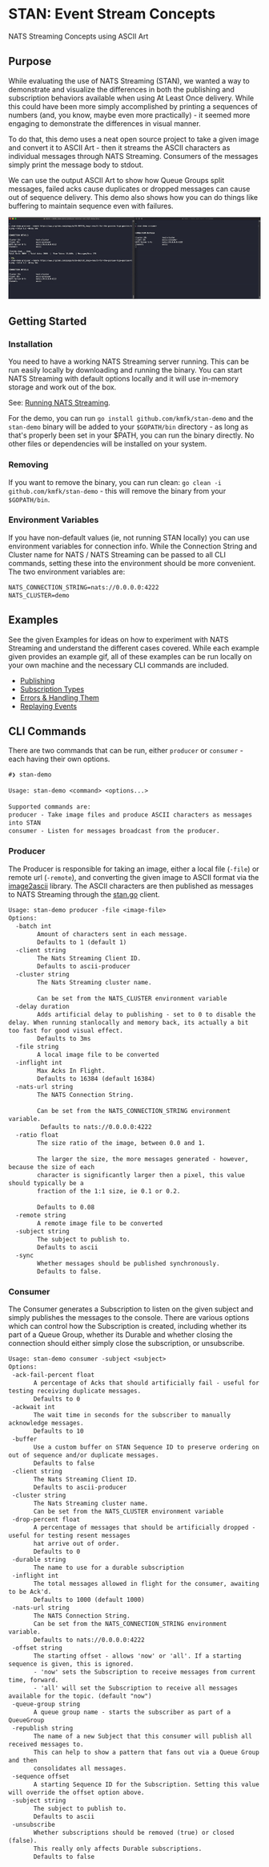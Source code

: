 # STAN: Event Stream Concepts
NATS Streaming Concepts using ASCII Art

## Purpose

While evaluating the use of NATS Streaming (STAN), we wanted a way to demonstrate and visualize the differences in both 
the publishing and subscription behaviors available when using At Least Once delivery. While this could have been more 
simply accomplished by printing a sequences of numbers (and, you know, maybe even more practically) - it seemed more 
engaging to demonstrate the differences in visual manner.

To do that, this demo uses a neat open source project to take a given image and convert it to ASCII Art - then it streams
the ASCII characters as individual messages through NATS Streaming.  Consumers of the messages simply print the message 
body to stdout.

We can use the output ASCII Art to show how Queue Groups split messages, failed acks cause duplicates or dropped messages
can cause out of sequence delivery. This demo also shows how you can do things like buffering to maintain sequence even
with failures.

![](examples/images/basic-example.gif)

## Getting Started

### Installation

You need to have a working NATS Streaming server running. This can be run easily locally by downloading and running the binary.
You can start NATS Streaming with default options locally and it will use in-memory storage and work out of the box.

See: [Running NATS Streaming](https://docs.nats.io/nats-streaming-server/run).

For the demo, you can run `go install github.com/kmfk/stan-demo` and the `stan-demo` binary will be added to your
`$GOPATH/bin` directory - as long as that's properly been set in your $PATH, you can run the binary directly.  No other
files or dependencies will be installed on your system.

### Removing

If you want to remove the binary, you can run clean: `go clean -i github.com/kmfk/stan-demo` - this
will remove the binary from your `$GOPATH/bin`.

### Environment Variables

If you have non-default values (ie, not running STAN locally) you can use environment variables for connection info.
While the Connection String and Cluster name for NATS / NATS Streaming can be passed to all CLI commands, setting these into
the environment should be more convenient. The two environment variables are:
```
NATS_CONNECTION_STRING=nats://0.0.0.0:4222
NATS_CLUSTER=demo
```

## Examples

See the given Examples for ideas on how to experiment with NATS Streaming and understand the different cases covered. While
each example given provides an example gif, all of these examples can be run locally on your own machine and
the necessary CLI commands are included.  

- [Publishing](examples/publishing.md)
- [Subscription Types](examples/subscription_types.md)
- [Errors & Handling Them](examples/errors_and_handling.md)
- [Replaying Events](examples/starting-replaying-events.md)

## CLI Commands

There are two commands that can be run, either `producer` or `consumer` - each having their own options. 

```
#❯ stan-demo

Usage: stan-demo <command> <options...>

Supported commands are: 
producer - Take image files and produce ASCII characters as messages into STAN
consumer - Listen for messages broadcast from the producer.
```

### Producer

The Producer is responsible for taking an image, either a local file (`-file`) or remote url (`-remote`), and converting 
the given image to ASCII format via the [image2ascii](https://github.com/qeesung/image2ascii) library. The ASCII 
characters are then published as messages to NATS Streaming through the [stan.go](https://github.com/nats-io/stan.go) 
client.

```
Usage: stan-demo producer -file <image-file>
Options:
  -batch int
    	Amount of characters sent in each message. 
    	Defaults to 1 (default 1)
  -client string
    	The Nats Streaming Client ID. 
    	Defaults to ascii-producer
  -cluster string
    	The Nats Streaming cluster name. 

    	Can be set from the NATS_CLUSTER environment variable
  -delay duration
      	Adds artificial delay to publishing - set to 0 to disable the delay. When running stanlocally and memory back, its actually a bit too fast for good visual effect. 
      	Defaults to 3ms
  -file string
    	A local image file to be converted
  -inflight int
    	Max Acks In Flight. 
    	Defaults to 16384 (default 16384)
  -nats-url string
    	The NATS Connection String. 
    	
    	Can be set from the NATS_CONNECTION_STRING environment variable. 
    	 Defaults to nats://0.0.0.0:4222
  -ratio float
    	The size ratio of the image, between 0.0 and 1. 
    	
    	The larger the size, the more messages generated - however, because the size of each 
    	character is significantly larger then a pixel, this value should typically be a 
    	fraction of the 1:1 size, ie 0.1 or 0.2. 
    	
    	Defaults to 0.08
  -remote string
    	A remote image file to be converted
  -subject string
    	The subject to publish to. 
    	Defaults to ascii
  -sync
    	Whether messages should be published synchronously. 
    	Defaults to false.
```
 
### Consumer
 
 The Consumer generates a Subscription to listen on the given subject and simply publishes the messages to the console. 
 There are various options which can control how the Subscription is created, including whether its part of a Queue Group,
 whether its Durable and whether closing the connection should either simply close the subscription, or unsubscribe.
 
 ```
Usage: stan-demo consumer -subject <subject>
Options:
  -ack-fail-percent float
    	A percentage of Acks that should artificially fail - useful for testing receiving duplicate messages.
    	Defaults to 0
  -ackwait int
    	The wait time in seconds for the subscriber to manually acknowledge messages. 
    	Defaults to 10
  -buffer
    	Use a custom buffer on STAN Sequence ID to preserve ordering on out of sequence and/or duplicate messages.
    	Defaults to false
  -client string
    	The Nats Streaming Client ID. 
    	Defaults to ascii-producer
  -cluster string
    	The Nats Streaming cluster name.
    	Can be set from the NATS_CLUSTER environment variable
  -drop-percent float
    	A percentage of messages that should be artificially dropped - useful for testing resent messages 
    	hat arrive out of order. 
    	Defaults to 0
  -durable string
    	The name to use for a durable subscription
  -inflight int
    	The total messages allowed in flight for the consumer, awaiting to be Ack'd. 
    	Defaults to 1000 (default 1000)
  -nats-url string
    	The NATS Connection String. 
    	Can be set from the NATS_CONNECTION_STRING environment variable. 
    	Defaults to nats://0.0.0.0:4222
  -offset string
    	The starting offset - allows 'now' or 'all'. If a starting sequence is given, this is ignored. 
    	- 'now' sets the Subscription to receive messages from current time, forward.
    	- 'all' will set the Subscription to receive all messages available for the topic. (default "now")
  -queue-group string
    	A queue group name - starts the subscriber as part of a QueueGroup
  -republish string
    	The name of a new Subject that this consumer will publish all received messages to.
    	This can help to show a pattern that fans out via a Queue Group and then 
    	consolidates all messages.
  -sequence offset
    	A starting Sequence ID for the Subscription. Setting this value will override the offset option above.
  -subject string
    	The subject to publish to. 
    	Defaults to ascii
  -unsubscribe
    	Whether subscriptions should be removed (true) or closed (false).
    	This really only affects Durable subscriptions. 
    	Defaults to false
```